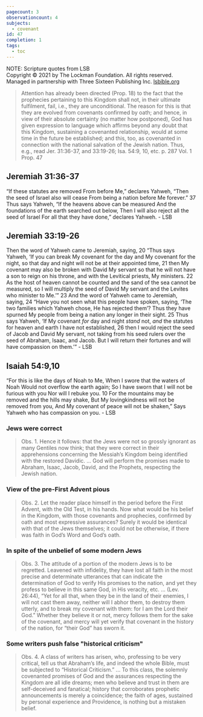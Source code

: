```yaml
---
pagecount: 3
observationcount: 4
subjects:
  - covenant
id: 47
completion: 1
tags:
  - toc
---
```

NOTE: Scripture quotes from LSB  
Copyright © 2021 by The Lockman Foundation. All rights reserved.  
Managed in partnership with Three Sixteen Publishing Inc. [lsbible.org](https://www.lsbible.org/)

>Attention has already been directed (Prop. 18) to the fact that the prophecies pertaining to this Kingdom shall not, in their ultimate fulfilment, fail, i.e., they are unconditional. The reason for this is that they are evolved from covenants confirmed by oath; and hence, in view of their absolute certainty (no matter how postponed), God has given expression to language which affirms beyond any doubt that this Kingdom, sustaining a covenanted relationship, would at some time in the future be established; and this, too, as covenanted in connection with the national salvation of the Jewish nation. Thus, e.g., read Jer. 31:36-37, and 33:19-26; Isa. 54:9, 10, etc.
>p. 287 Vol. 1 Prop. 47

## Jeremiah 31:36-37
“If these statutes are removed 
From before Me,” declares Yahweh,
“Then the seed of Israel also will cease
From being a nation before Me forever.”
37 Thus says Yahweh,
“If the heavens above can be measured
And the foundations of the earth searched out below,
Then I will also reject all the seed of Israel
For all that they have done,” declares Yahweh. - LSB

## Jeremiah 33:19-26
Then the word of Yahweh came to Jeremiah, saying, 20 “Thus says Yahweh, ‘If you can break My covenant for the day and My covenant for the night, so that day and night will not be at their appointed time, 21 then My covenant may also be broken with David My servant so that he will not have a son to reign on his throne, and with the Levitical priests, My ministers. 22 As the host of heaven cannot be counted and the sand of the sea cannot be measured, so I will multiply the seed of David My servant and the Levites who minister to Me.’” 23 And the word of Yahweh came to Jeremiah, saying, 24 “Have you not seen what this people have spoken, saying, ‘The two families which Yahweh chose, He has rejected them’? Thus they have spurned My people from being a nation any longer in their sight. 25 Thus says Yahweh, ‘If My covenant _for_ day and night _stand_ not, _and_ the statutes for heaven and earth I have not established, 26 then I would reject the seed of Jacob and David My servant, not taking from his seed rulers over the seed of Abraham, Isaac, and Jacob. But I will return their fortunes and will have compassion on them.’” - LSB

## Isaiah 54:9,10
“For this is like the days of Noah to Me,
When I swore that the waters of Noah
Would not overflow the earth again;
So I have sworn that I will not be furious with you
Nor will I rebuke you.
10 For the mountains may be removed and the hills may shake,
But My lovingkindness will not be removed from you,
And My covenant of peace will not be shaken,”
Says Yahweh who has compassion on you. - LSB
### Jews were correct
>Obs. 1. Hence it follows: that the Jews were not so grossly ignorant as many Gentiles now think; that they were correct in their apprehensions concerning the Messiah’s Kingdom being identified with the restored Davidic.
>...
>God will perform the promises made to Abraham, Isaac, Jacob, David, and the Prophets, respecting the Jewish nation.
### View of the pre-First Advent pious
>Obs. 2. Let the reader place himself in the period before the First Advent, with the Old Test, in his hands. Now what would be his belief in the Kingdom, with those covenants and prophecies, confirmed by oath and most expressive assurances? Surely it would be identical with that of the Jews themselves; it could not be otherwise, if there was faith in God’s Word and God’s oath.
### In spite of the unbelief of some modern Jews
>Obs. 3. The attitude of a portion of the modern Jews is to be regretted. Leavened with infidelity, they have lost all faith in the most precise and determinate utterances that can indicate the determination of God to verify His promises to the nation, and yet they profess to believe in this same God, in His veracity, etc.
>...
>(Lev. 26:44), “Yet for all that, when they be in the land of their enemies, I will not cast them away, neither will I abhor them, to destroy them utterly, and to break my covenant with them: for I am the Lord their God.” Whether they believe it or not, mercy follows them for the sake of the covenant, and mercy will yet verify that covenant in the history of the nation, for “their God” has sworn it.
### Some writers push false "historical criticism"
>Obs. 4. A class of writers has arisen, who, professing to be very critical, tell us that Abraham’s life, and indeed the whole Bible, must be subjected to “Historical Criticism.”
>...
>To this class, the solemnly covenanted promises of God and the assurances respecting the Kingdom are all idle dreams; men who believe and trust in them are self-deceived and fanatical; history that corroborates prophetic announcements is merely a coincidence; the faith of ages, sustained by personal experience and Providence, is nothing but a mistaken belief.